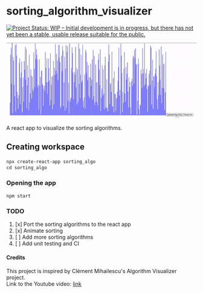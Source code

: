 # sorting_algorithm_visualizer
[![Project Status: WIP – Initial development is in progress, but there has not yet been a stable, usable release suitable for the public.](https://www.repostatus.org/badges/latest/wip.svg)](https://www.repostatus.org/#wip)

<p align="center">
  <img src="https://github.com/Pruthvi-Sanghavi/sorting_algorithm_visualizer/blob/main/sorting_result.gif" height="200px" />
</p>
  

A react app to visualize the sorting algorithms.
## Creating workspace
```
npx create-react-app sorting_algo
cd sorting_algo
```
### Opening the app
```
npm start
```
### TODO
1. [x] Port the sorting algorithms to the react app
2. [x] Animate sorting
3. [ ] Add more sorting algorithms
4. [ ] Add unit testing and CI
#### Credits
This project is inspired by Clément Mihailescu's Algorithm Visualizer project.\
Link to the Youtube video: [link](https://youtu.be/pFXYym4Wbkc)
